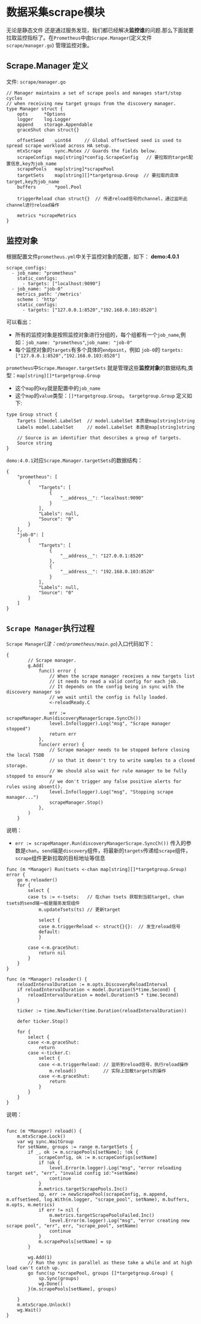 # 数据采集scrape模块
无论是静态文件 还是通过服务发现，我们都已经解决**监控谁**的问题.那么下面就要拉取监控指标了。在`Prometheus`中由`Scrape.Manager`(定义文件`scrape/manager.go`) 管理监控对象。

##  Scrape.Manager 定义
文件: `scrape/manager.go` 
```
// Manager maintains a set of scrape pools and manages start/stop cycles
// when receiving new target groups from the discovery manager.
type Manager struct {
	opts      *Options
	logger    log.Logger
	append    storage.Appendable
	graceShut chan struct{}

	offsetSeed    uint64     // Global offsetSeed seed is used to spread scrape workload across HA setup.
	mtxScrape     sync.Mutex // Guards the fields below.
	scrapeConfigs map[string]*config.ScrapeConfig   // 要拉取的target配置信息,key为job_name
	scrapePools   map[string]*scrapePool
	targetSets    map[string][]*targetgroup.Group  // 要拉取的具体target,key为job_name
	buffers       *pool.Pool

	triggerReload chan struct{}  // 传递reload信号的channel，通过监听此channel进行reload操作

	metrics *scrapeMetrics
}
```


## 监控对象

根据配置文件`prometheus.yml`中关于监控对象的配置，如下： 
**demo:4.0.1**  
```
scrape_configs:
  - job_name: "prometheus"
    static_configs:
      - targets: ["localhost:9090"]
  - job_name: "job-0"
    metrics_path: '/metrics'
    scheme : 'http'
    static_configs:
      - targets: ["127.0.0.1:8520","192.168.0.103:8520"]
```
可以看出：
- 所有的监控对象是按照监控对象进行分组的，每个组都有一个`job_name`,例如：`job_name: "prometheus"`,`job_name: "job-0"`
- 每个监控对象的`targets`有多个具体的`endpoint`，例如 `job-0`的 `targets:["127.0.0.1:8520","192.168.0.103:8520"]`


`prometheus`中`Scrape.Manager.targetSets` 就是管理这些**监控对象**的数据结构,类型：`map[string][]*targetgroup.Group`
- 这个`map`的`key`就是配置中的`job_name`
- 这个`map`的`value`类型：`[]*targetgroup.Group`。 `targetgroup.Group` 定义如下:  
```
type Group struct {
	Targets []model.LabelSet  // model.LabelSet 本质是map[string]string
	Labels model.LabelSet     // model.LabelSet 本质是map[string]string

	// Source is an identifier that describes a group of targets.
	Source string
}
```

`demo:4.0.1`对应`Scrape.Manager.targetSets`的数据结构： 

```
{
    "prometheus": [
        {
            "Targets": [
                {
                    "__address__": "localhost:9090"
                }
            ],
            "Labels": null,
            "Source": "0"
        }
    ],
    "job-0": [
        {
            "Targets": [
                {
                    "__address__": "127.0.0.1:8520"
                },
                {
                    "__address__": "192.168.0.103:8520"
                }
            ],
            "Labels": null,
            "Source": "0"
        }
    ]
}

```


## `Scrape Manager`执行过程

`Scrape Manager`(*注：`cmd/prometheus/main.go`*)入口代码如下：  
```
{
		// Scrape manager.
		g.Add(
			func() error {
				// When the scrape manager receives a new targets list
				// it needs to read a valid config for each job.
				// It depends on the config being in sync with the discovery manager so
				// we wait until the config is fully loaded.
				<-reloadReady.C

				err := scrapeManager.Run(discoveryManagerScrape.SyncCh())
				level.Info(logger).Log("msg", "Scrape manager stopped")
				return err
			},
			func(err error) {
				// Scrape manager needs to be stopped before closing the local TSDB
				// so that it doesn't try to write samples to a closed storage.
				// We should also wait for rule manager to be fully stopped to ensure
				// we don't trigger any false positive alerts for rules using absent().
				level.Info(logger).Log("msg", "Stopping scrape manager...")
				scrapeManager.Stop()
			},
		)
	}
```

说明： 
- `err := scrapeManager.Run(discoveryManagerScrape.SyncCh())`  传入的参数是`chan`，`send`端是`discovery`组件，将最新的`targets`传递给`scrape`组件，`scrape`组件更新拉取的目标地址等信息

    
```
func (m *Manager) Run(tsets <-chan map[string][]*targetgroup.Group) error {
	go m.reloader()
	for {
		select {
		case ts := <-tsets:   // 在chan tsets 获取到当前target, chan tsets的send端一般是服务发现组件
			m.updateTsets(ts) // 更新target

			select {
			case m.triggerReload <- struct{}{}:  // 发生reload信号
			default:
			}

		case <-m.graceShut:
			return nil
		}
	}
}

func (m *Manager) reloader() {
	reloadIntervalDuration := m.opts.DiscoveryReloadInterval
	if reloadIntervalDuration < model.Duration(5*time.Second) {
		reloadIntervalDuration = model.Duration(5 * time.Second)
	}

	ticker := time.NewTicker(time.Duration(reloadIntervalDuration))

	defer ticker.Stop()

	for {
		select {
		case <-m.graceShut:
			return
		case <-ticker.C:
			select {
			case <-m.triggerReload: // 监听到reload信号，执行reload操作
				m.reload()          // 实际上加载targets的操作
			case <-m.graceShut:
				return
			}
		}
	}
}
```
说明：


```

func (m *Manager) reload() {
	m.mtxScrape.Lock()
	var wg sync.WaitGroup
	for setName, groups := range m.targetSets {
		if _, ok := m.scrapePools[setName]; !ok {
			scrapeConfig, ok := m.scrapeConfigs[setName]
			if !ok {
				level.Error(m.logger).Log("msg", "error reloading target set", "err", "invalid config id:"+setName)
				continue
			}
			m.metrics.targetScrapePools.Inc()
			sp, err := newScrapePool(scrapeConfig, m.append, m.offsetSeed, log.With(m.logger, "scrape_pool", setName), m.buffers, m.opts, m.metrics)
			if err != nil {
				m.metrics.targetScrapePoolsFailed.Inc()
				level.Error(m.logger).Log("msg", "error creating new scrape pool", "err", err, "scrape_pool", setName)
				continue
			}
			m.scrapePools[setName] = sp
		}

		wg.Add(1)
		// Run the sync in parallel as these take a while and at high load can't catch up.
		go func(sp *scrapePool, groups []*targetgroup.Group) {
			sp.Sync(groups)
			wg.Done()
		}(m.scrapePools[setName], groups)

	}
	m.mtxScrape.Unlock()
	wg.Wait()
}
```